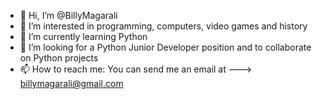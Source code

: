 - 👋 Hi, I’m @BillyMagarali
- 👀 I’m interested in programming, computers, video games and history
- 🌱 I’m currently learning Python
- 💞️ I’m looking for a Python Junior Developer position and to collaborate on Python projects
- 📫 How to reach me: You can send me an email at ---> billymagarali@gmail.com

<!---
BillyMagarali/BillyMagarali is a ✨ special ✨ repository because its `README.md` (this file) appears on your GitHub profile.
You can click the Preview link to take a look at your changes.
--->
